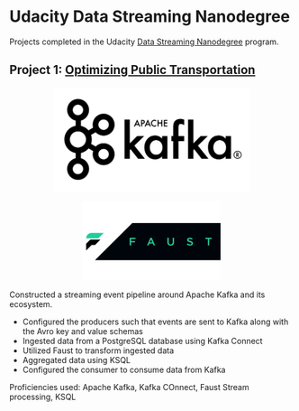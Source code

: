 # Udacity Data Streaming Nanodegree

Projects completed in the Udacity [Data Streaming Nanodegree](https://www.udacity.com/course/data-streaming-nanodegree--nd029) program.

## Project 1: [Optimizing Public Transportation](https://https://github.com/ggbong734/udacity-data-streaming/tree/master/Project%20-%20Optimizing%20Public%20Transportation)

<p align="center"><img src="Project - Optimizing Public Transportation/images/apache_kafka.png" height= "185"/></p>

<p align="center"><img src="Project - Optimizing Public Transportation/images/faust_logo.jpg" height= "140"/></p>

Constructed a streaming event pipeline around Apache Kafka and its ecosystem.
- Configured the producers such that events are sent to Kafka along with the Avro key and value schemas
- Ingested data from a PostgreSQL database using Kafka Connect
- Utilized Faust to transform ingested data 
- Aggregated data using KSQL 
- Configured the consumer to consume data from Kafka

Proficiencies used: Apache Kafka, Kafka COnnect, Faust Stream processing, KSQL

